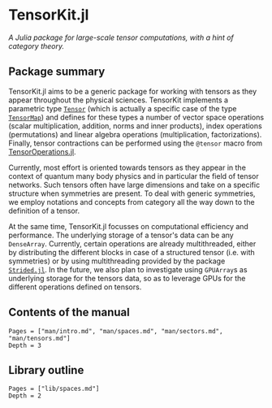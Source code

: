 # TensorKit.jl

*A Julia package for large-scale tensor computations, with a hint of category theory.*

## Package summary

TensorKit.jl aims to be a generic package for working with tensors as they appear throughout
the physical sciences. TensorKit implements a parametric type [`Tensor`](@ref) (which is actually
a specific case of the type [`TensorMap`](@ref)) and defines for these types a number of
vector space operations (scalar multiplication, addition, norms and inner products), index
operations (permutations) and linear algebra operations (multiplication, factorizations). Finally,
tensor contractions can be performed using the `@tensor` macro from [TensorOperations.jl](https://github.com/Jutho/TensorOperations.jl).

Currently, most effort is oriented towards tensors as they appear in the context of quantum
many body physics and in particular the field of tensor networks. Such tensors often have
large dimensions and take on a specific structure when symmetries are present. To deal with generic
symmetries, we employ notations and concepts from category all the way down to the definition
of a tensor.

At the same time, TensorKit.jl focusses on computational efficiency and performance. The underlying
storage of a tensor's data can be any `DenseArray`. Currently, certain operations are already
multithreaded, either by distributing the different blocks in case of a structured tensor
(i.e. with symmetries) or by using multithreading provided by the package [`Strided.jl`](https://github.com/Jutho/Strided.jl).
In the future, we also plan to investigate using `GPUArray`s as underlying storage for the tensors
data, so as to leverage GPUs for the different operations defined on tensors.


## Contents of the manual

```@contents
Pages = ["man/intro.md", "man/spaces.md", "man/sectors.md", "man/tensors.md"]
Depth = 3
```

## Library outline

```@contents
Pages = ["lib/spaces.md"]
Depth = 2
```

